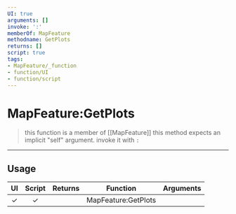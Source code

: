 ```yaml
---
UI: true
arguments: []
invoke: ':'
memberOf: MapFeature
methodname: GetPlots
returns: []
script: true
tags:
- MapFeature/_function
- function/UI
- function/script
---
```

# MapFeature:GetPlots
> this function is a member of [[MapFeature]]
> this method expects an implicit "self" argument. invoke it with `:`
-----
## Usage
|  UI | Script | Returns | Function | Arguments |
|:---:|:------:|-------:|:--------:|:---------|
|✓|✓||MapFeature:GetPlots||
